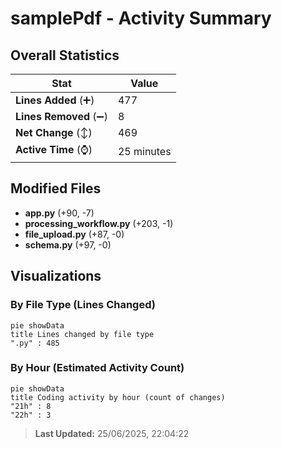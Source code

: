 # samplePdf - Activity Summary 

## Overall Statistics

| Stat                   | Value                                                             |
| ---------------------- | ----------------------------------------------------------------- |
| **Lines Added** (➕)   | 477                                          |
| **Lines Removed** (➖) | 8                                        |
| **Net Change** (↕)    | 469                |
| **Active Time** (⌚)   | 25 minutes |


## Modified Files
- **app.py** (+90, -7)
- **processing_workflow.py** (+203, -1)
- **file_upload.py** (+87, -0)
- **schema.py** (+97, -0)

## Visualizations

### By File Type (Lines Changed)

```mermaid
pie showData
title Lines changed by file type
".py" : 485
```

### By Hour (Estimated Activity Count)

```mermaid
pie showData
title Coding activity by hour (count of changes)
"21h" : 8
"22h" : 3
```


> **Last Updated:** 25/06/2025, 22:04:22